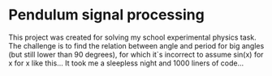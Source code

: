 # Pendulum signal processing
This project was created for solving my school experimental physics task. 
The challenge is to find the relation between angle and period for big angles (but still lower than 90 degrees), for which it`s incorrect to assume sin(x) for x for x like this...
It took me a sleepless night and 1000 liners of code...
